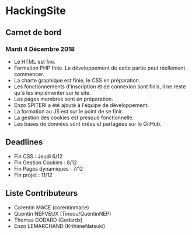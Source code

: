 # HackingSite

## Carnet de bord

### Mardi 4 Décembre 2018

* Le HTML est fini.
* Formation PHP finie. Le développement de cette partie peut réellement commencer.
* La charte graphique est finie, le CSS en préparation.
* Les fonctionnements d'inscription et de connexion sont finis, il ne reste qu'à les implémenter sur le site.
* Les pages membres sont en préparation.
* Enzo SPITERI a été ajouté à l'équipe de développement.
* La formation au JS est sur le point de se finir.
* La gestion des cookies est presque fonctionnelle.
* Les bases de données sont crées et partagées sur le GitHub.

## Deadlines

* Fin CSS : Jeudi 6/12
* Fin Gestion Cookies : 8/12
* Fin Pages dynamiques : 7/12
* Fin projet : 11/12

## Liste Contributeurs

* Corentin MACE (corentinmace)
* Quentin NEPVEUX (Tinoou/QuentinNEP) 
* Thomas GODARD (Godardx)
* Enzo LEMARCHAND (KrihimeNatsuki)
